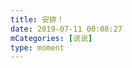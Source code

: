 ```yaml
---
title: 安排！
date: 2019-07-11 00:08:27
mCategories: [说说]
type: moment
---
```


<div id="pics-20190711000827"></div>

<script>
var data = [
    {"link": "2019-07-11_000000.jpeg", "type": "shuoshuo"}
];
picsRender(data, "pics-20190711000827");
</script>
